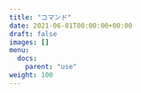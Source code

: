 ```yaml
---
title: "コマンド"
date: 2021-06-01T00:00:00+00:00
draft: false
images: []
menu: 
  docs:
    parent: "use"
weight: 100
---
```

